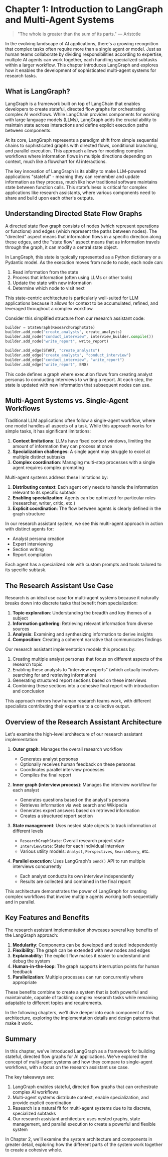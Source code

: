 # Chapter 1: Introduction to LangGraph and Multi-Agent Systems

> "The whole is greater than the sum of its parts." — Aristotle

In the evolving landscape of AI applications, there's a growing recognition that complex tasks often require more than a single agent or model. Just as human teams collaborate by dividing responsibilities according to expertise, multiple AI agents can work together, each handling specialized subtasks within a larger workflow. This chapter introduces LangGraph and explores how it enables the development of sophisticated multi-agent systems for research tasks.

## What is LangGraph?

LangGraph is a framework built on top of LangChain that enables developers to create stateful, directed flow graphs for orchestrating complex AI workflows. While LangChain provides components for working with large language models (LLMs), LangGraph adds the crucial ability to maintain state across interactions and define explicit execution paths between components.

At its core, LangGraph represents a paradigm shift from simple sequential chains to sophisticated graphs with directed flows, conditional branching, and parallel execution. This approach allows for modeling complex workflows where information flows in multiple directions depending on context, much like a flowchart for AI interactions.

The key innovation of LangGraph is its ability to make LLM-powered applications "stateful" - meaning they can remember and update information as they process, much like how traditional software maintains state between function calls. This statefulness is critical for complex applications like research assistants, where various components need to share and build upon each other's outputs.

## Understanding Directed State Flow Graphs

A directed state flow graph consists of nodes (which represent operations or functions) and edges (which represent the paths between nodes). The "directed" aspect means that information flows in a specific direction along these edges, and the "state flow" aspect means that as information travels through the graph, it can modify a central state object.

In LangGraph, this state is typically represented as a Python dictionary or a Pydantic model. As the execution moves from node to node, each node can:

1. Read information from the state
2. Process that information (often using LLMs or other tools)
3. Update the state with new information
4. Determine which node to visit next

This state-centric architecture is particularly well-suited for LLM applications because it allows for context to be accumulated, refined, and leveraged throughout a complex workflow.

Consider this simplified structure from our research assistant code:

```python
builder = StateGraph(ResearchGraphState)
builder.add_node("create_analysts", create_analysts)
builder.add_node("conduct_interview", interview_builder.compile())
builder.add_node("write_report", write_report)

builder.add_edge(START, "create_analysts")
builder.add_edge("create_analysts", "conduct_interview")
builder.add_edge("conduct_interview", "write_report")
builder.add_edge("write_report", END)
```

This code defines a graph where execution flows from creating analyst personas to conducting interviews to writing a report. At each step, the state is updated with new information that subsequent nodes can use.

## Multi-Agent Systems vs. Single-Agent Workflows

Traditional LLM applications often follow a single-agent workflow, where one model handles all aspects of a task. While this approach works for simple tasks, it has significant limitations:

1. **Context limitations**: LLMs have fixed context windows, limiting the amount of information they can process at once
2. **Specialization challenges**: A single agent may struggle to excel at multiple distinct subtasks
3. **Complex coordination**: Managing multi-step processes with a single agent requires complex prompting

Multi-agent systems address these limitations by:

1. **Distributing context**: Each agent only needs to handle the information relevant to its specific subtask
2. **Enabling specialization**: Agents can be optimized for particular roles (researcher, writer, critic, etc.)
3. **Explicit coordination**: The flow between agents is clearly defined in the graph structure

In our research assistant system, we see this multi-agent approach in action with distinct agents for:
- Analyst persona creation
- Expert interviewing
- Section writing
- Report compilation

Each agent has a specialized role with custom prompts and tools tailored to its specific subtask.

## The Research Assistant Use Case

Research is an ideal use case for multi-agent systems because it naturally breaks down into discrete tasks that benefit from specialization:

1. **Topic exploration**: Understanding the breadth and key themes of a subject
2. **Information gathering**: Retrieving relevant information from diverse sources
3. **Analysis**: Examining and synthesizing information to derive insights
4. **Composition**: Creating a coherent narrative that communicates findings

Our research assistant implementation models this process by:

1. Creating multiple analyst personas that focus on different aspects of the research topic
2. Enabling these analysts to "interview experts" (which actually involves searching for and retrieving information)
3. Generating structured report sections based on these interviews
4. Combining these sections into a cohesive final report with introduction and conclusion

This approach mirrors how human research teams work, with different specialists contributing their expertise to a collective output.

## Overview of the Research Assistant Architecture

Let's examine the high-level architecture of our research assistant implementation:

1. **Outer graph**: Manages the overall research workflow
   - Generates analyst personas
   - Optionally receives human feedback on these personas
   - Coordinates parallel interview processes
   - Compiles the final report

2. **Inner graph (interview process)**: Manages the interview workflow for each analyst
   - Generates questions based on the analyst's persona
   - Retrieves information via web search and Wikipedia
   - Generates expert answers based on retrieved information
   - Creates a structured report section

3. **State management**: Uses nested state objects to track information at different levels
   - `ResearchGraphState`: Overall research project state
   - `InterviewState`: State for each individual interview
   - Various utility models: `Analyst`, `Perspectives`, `SearchQuery`, etc.

4. **Parallel execution**: Uses LangGraph's `Send()` API to run multiple interviews concurrently
   - Each analyst conducts its own interview independently
   - Results are collected and combined in the final report

This architecture demonstrates the power of LangGraph for creating complex workflows that involve multiple agents working both sequentially and in parallel.

## Key Features and Benefits

The research assistant implementation showcases several key benefits of the LangGraph approach:

1. **Modularity**: Components can be developed and tested independently
2. **Flexibility**: The graph can be extended with new nodes and edges
3. **Explainability**: The explicit flow makes it easier to understand and debug the system
4. **Human-in-the-loop**: The graph supports interruption points for human feedback
5. **Parallelization**: Multiple processes can run concurrently where appropriate

These benefits combine to create a system that is both powerful and maintainable, capable of tackling complex research tasks while remaining adaptable to different topics and requirements.

In the following chapters, we'll dive deeper into each component of this architecture, exploring the implementation details and design patterns that make it work.

## Summary

In this chapter, we've introduced LangGraph as a framework for building stateful, directed flow graphs for AI applications. We've explored the concept of multi-agent systems and how they compare to single-agent workflows, with a focus on the research assistant use case.

The key takeaways are:

1. LangGraph enables stateful, directed flow graphs that can orchestrate complex AI workflows
2. Multi-agent systems distribute context, enable specialization, and provide explicit coordination
3. Research is a natural fit for multi-agent systems due to its discrete, specialized subtasks
4. Our research assistant architecture uses nested graphs, state management, and parallel execution to create a powerful and flexible system

In Chapter 2, we'll examine the system architecture and components in greater detail, exploring how the different parts of the system work together to create a cohesive whole.
